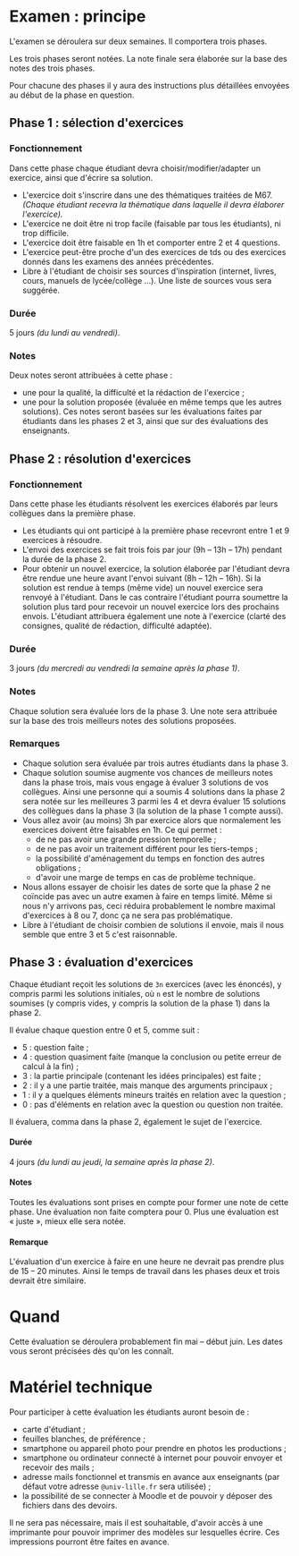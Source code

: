 # Examen : principe

L'examen se déroulera sur deux semaines. Il comportera trois phases.

Les trois phases seront notées. La note finale sera élaborée sur la base des notes des trois phases.

Pour chacune des phases il y aura des instructions plus détaillées envoyées au début de la phase en question.

## Phase 1 : sélection d'exercices

### Fonctionnement

Dans cette phase chaque étudiant devra choisir/modifier/adapter un exercice, ainsi que d'écrire sa solution.
  - L'exercice doit s'inscrire dans une des thématiques traitées de M67. *(Chaque étudiant recevra la thématique dans laquelle il devra élaborer l'exercice).*
  - L'exercice ne doit être ni trop facile (faisable par tous les étudiants), ni trop difficile.
  - L'exercice doit être faisable en 1h et comporter entre 2 et 4 questions.
  - L'exercice peut-être proche d'un des exercices de tds ou des exercices donnés dans les examens des années précédentes.
  - Libre à l'étudiant de choisir ses sources d'inspiration (internet, livres, cours, manuels de lycée/collège ...). Une liste de sources vous sera suggérée.

### Durée

5 jours *(du lundi au vendredi)*.

### Notes

Deux notes seront attribuées à cette phase :
  - une pour la qualité, la difficulté et la rédaction de l'exercice ;
  - une pour la solution proposée (évaluée en même temps que les autres solutions).
Ces notes seront basées sur les évaluations faites par étudiants dans
les phases 2 et 3, ainsi que sur des évaluations des enseignants.

## Phase 2 : résolution d'exercices

### Fonctionnement

Dans cette phase les étudiants résolvent les exercices élaborés par leurs collègues dans la première phase.
  - Les étudiants qui ont participé à la première phase recevront entre 1 et 9 exercices à résoudre.
  - L'envoi des exercices se fait trois fois par jour (9h – 13h – 17h) pendant la durée de la phase 2.
  - Pour obtenir un nouvel exercice, la solution élaborée par l'étudiant devra être rendue une heure avant l'envoi suivant (8h – 12h – 16h). Si la solution est rendue à temps (même vide) un nouvel exercice sera renvoyé à l'étudiant. Dans le cas contraire l'étudiant pourra soumettre la solution plus tard pour recevoir un nouvel exercice lors des prochains envois.
L'étudiant attribuera également une note à l'exercice (clarté des consignes, qualité de rédaction, difficulté adaptée).

### Durée

3 jours *(du mercredi au vendredi la semaine après la phase 1)*.

### Notes

Chaque solution sera évaluée lors de la phase 3. Une note sera attribuée sur la base des trois meilleurs notes des solutions proposées.

### Remarques

  - Chaque solution sera évaluée par trois autres étudiants dans la phase 3.
  - Chaque solution soumise augmente vos chances de meilleurs notes dans la phase trois, mais vous engage à évaluer 3 solutions de vos collègues. Ainsi une personne qui a soumis 4 solutions dans la phase 2 sera notée sur les meilleures 3 parmi les 4 et devra évaluer 15 solutions des collègues dans la phase 3 (la solution de la phase 1 compte aussi).
  - Vous allez avoir (au moins) 3h par exercice alors que normalement les exercices doivent être faisables en 1h. Ce qui permet :
      - de ne pas avoir une grande pression temporelle ;
      - de ne pas avoir un traitement différent pour les tiers-temps ;
      - la possibilité d'aménagement du temps en fonction des autres obligations ;
      - d'avoir une marge de temps en cas de problème technique.
  - Nous allons essayer de choisir les dates de sorte que la phase 2 ne coïncide pas avec un autre examen à faire en temps limité. Même si nous n'y arrivons pas, ceci réduira probablement le nombre maximal d'exercices à 8 ou 7, donc ça ne sera pas problématique.
  - Libre à l'étudiant de choisir combien de solutions il envoie, mais il nous semble que entre 3 et 5 c'est raisonnable.

## Phase 3 : évaluation d'exercices

Chaque étudiant reçoit les solutions de `3n` exercices (avec les énoncés), y compris parmi les solutions initiales, où `n` est le nombre de solutions soumises (y compris vides, y compris la solution de la phase 1) dans la phase 2.

Il évalue chaque question entre 0 et 5, comme suit :
  - 5 : question faite ;
  - 4 : question quasiment faite (manque la conclusion ou petite erreur de calcul à la fin) ;
  - 3 : la partie principale (contenant les idées principales) est faite ;
  - 2 : il y a une partie traitée, mais manque des arguments principaux ;
  - 1 : il y a quelques éléments mineurs traités en relation avec la question ;
  - 0 : pas d'éléments en relation avec la question ou question non traitée.

Il évaluera, comma dans la phase 2, également le sujet de l'exercice.

#### Durée

4 jours *(du lundi au jeudi, la semaine après la phase 2)*.

#### Notes

Toutes les évaluations sont prises en compte pour former une note de cette phase. Une évaluation non faite comptera pour 0. Plus une évaluation est « juste », mieux elle sera notée.

#### Remarque

L'évaluation d'un exercice à faire en une heure ne devrait pas prendre plus de 15 – 20 minutes. Ainsi le temps de travail dans les phases deux et trois devrait être similaire.

# Quand

Cette évaluation se déroulera probablement fin mai – début juin. Les dates vous seront précisées dès qu'on les connaît.

# Matériel technique

Pour participer à cette évaluation les étudiants auront besoin de :

  - carte d'étudiant ;
  - feuilles blanches, de préférence ;
  - smartphone ou appareil photo pour prendre en photos les productions ;
  - smartphone ou ordinateur connecté à internet pour pouvoir envoyer et recevoir des mails ;
  - adresse mails fonctionnel et transmis en avance aux enseignants (par défaut votre adresse `@univ-lille.fr` sera utilisée) ;
  - la possibilité de se connecter à Moodle et de pouvoir y déposer des fichiers dans des devoirs.

Il ne sera pas nécessaire, mais il est souhaitable, d'avoir accès à une imprimante pour pouvoir imprimer des modèles sur lesquelles écrire. Ces impressions pourront être faites en avance.

